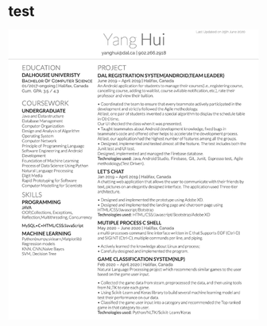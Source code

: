 # test
 ![](https://github.com/hyzlt7980/test/blob/master/screenshots/%E8%8B%B1%E6%96%87%E7%AE%80%E5%8E%86%E5%9B%BE%E7%89%87.png)
